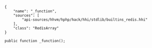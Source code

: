 ``` yamlmeta
{
    "name": "_function",
    "sources": [
        "api-sources/hhvm/hphp/hack/hhi/stdlib/builtins_redis.hhi"
    ],
    "class": "RedisArray"
}
```




``` Hack
public function _function();
```
<!-- HHAPIDOC -->
